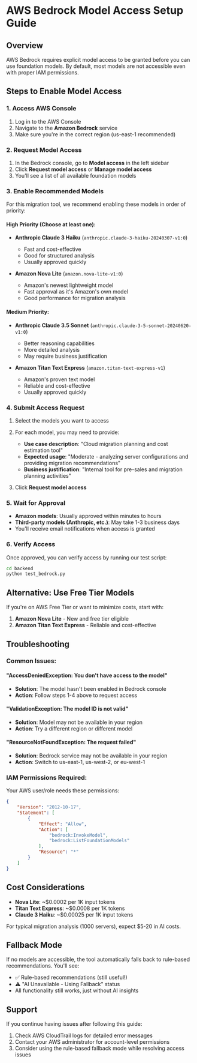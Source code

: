 # AWS Bedrock Model Access Setup Guide

## Overview
AWS Bedrock requires explicit model access to be granted before you can use foundation models. By default, most models are not accessible even with proper IAM permissions.

## Steps to Enable Model Access

### 1. Access AWS Console
1. Log in to the AWS Console
2. Navigate to the **Amazon Bedrock** service
3. Make sure you're in the correct region (us-east-1 recommended)

### 2. Request Model Access
1. In the Bedrock console, go to **Model access** in the left sidebar
2. Click **Request model access** or **Manage model access**
3. You'll see a list of all available foundation models

### 3. Enable Recommended Models
For this migration tool, we recommend enabling these models in order of priority:

#### High Priority (Choose at least one):
- **Anthropic Claude 3 Haiku** (`anthropic.claude-3-haiku-20240307-v1:0`)
  - Fast and cost-effective
  - Good for structured analysis
  - Usually approved quickly

- **Amazon Nova Lite** (`amazon.nova-lite-v1:0`)
  - Amazon's newest lightweight model
  - Fast approval as it's Amazon's own model
  - Good performance for migration analysis

#### Medium Priority:
- **Anthropic Claude 3.5 Sonnet** (`anthropic.claude-3-5-sonnet-20240620-v1:0`)
  - Better reasoning capabilities
  - More detailed analysis
  - May require business justification

- **Amazon Titan Text Express** (`amazon.titan-text-express-v1`)
  - Amazon's proven text model
  - Reliable and cost-effective
  - Usually approved quickly

### 4. Submit Access Request
1. Select the models you want to access
2. For each model, you may need to provide:
   - **Use case description**: "Cloud migration planning and cost estimation tool"
   - **Expected usage**: "Moderate - analyzing server configurations and providing migration recommendations"
   - **Business justification**: "Internal tool for pre-sales and migration planning activities"

3. Click **Request model access**

### 5. Wait for Approval
- **Amazon models**: Usually approved within minutes to hours
- **Third-party models (Anthropic, etc.)**: May take 1-3 business days
- You'll receive email notifications when access is granted

### 6. Verify Access
Once approved, you can verify access by running our test script:

```bash
cd backend
python test_bedrock.py
```

## Alternative: Use Free Tier Models
If you're on AWS Free Tier or want to minimize costs, start with:
1. **Amazon Nova Lite** - New and free tier eligible
2. **Amazon Titan Text Express** - Reliable and cost-effective

## Troubleshooting

### Common Issues:

#### "AccessDeniedException: You don't have access to the model"
- **Solution**: The model hasn't been enabled in Bedrock console
- **Action**: Follow steps 1-4 above to request access

#### "ValidationException: The model ID is not valid"
- **Solution**: Model may not be available in your region
- **Action**: Try a different region or different model

#### "ResourceNotFoundException: The request failed"
- **Solution**: Bedrock service may not be available in your region
- **Action**: Switch to us-east-1, us-west-2, or eu-west-1

### IAM Permissions Required:
Your AWS user/role needs these permissions:
```json
{
    "Version": "2012-10-17",
    "Statement": [
        {
            "Effect": "Allow",
            "Action": [
                "bedrock:InvokeModel",
                "bedrock:ListFoundationModels"
            ],
            "Resource": "*"
        }
    ]
}
```

## Cost Considerations
- **Nova Lite**: ~$0.0002 per 1K input tokens
- **Titan Text Express**: ~$0.0008 per 1K tokens
- **Claude 3 Haiku**: ~$0.00025 per 1K input tokens

For typical migration analysis (1000 servers), expect $5-20 in AI costs.

## Fallback Mode
If no models are accessible, the tool automatically falls back to rule-based recommendations. You'll see:
- ✅ Rule-based recommendations (still useful!)
- ⚠️ "AI Unavailable - Using Fallback" status
- All functionality still works, just without AI insights

## Support
If you continue having issues after following this guide:
1. Check AWS CloudTrail logs for detailed error messages
2. Contact your AWS administrator for account-level permissions
3. Consider using the rule-based fallback mode while resolving access issues
